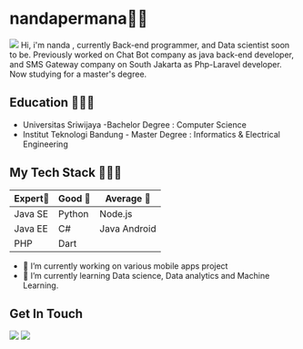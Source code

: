 # nandapermana🌸🌸
![](https://lh3.googleusercontent.com/ixzInk1P_a9fulSfvnvDROdQOJDiG2Q5JbCqm_yI4aMcNXDjeDqhd7376qy2R1Lgq568zX8lPRaE6ZGk0CiYKPUS59Z_rKqLwkZgTfSi7sy1gGdNreQ04xPaI43eFMxHAGVG8880tninoTn8f7C0eThUbolRyxwWeFvkFXF6ZiVY3VKDBpLS7zqQWopJoYwbymS5U_XLwt-wjBDVfrro25TQ9gdE3e1cJ8iYXE0oqLHgR_25zeswzy56U4cf64Ex11bluiQO0GpJDKSf914SIPZbuYcuynrFLl4On0HqQEobiGRpsQamxNVGvXG0eLN6Xq5WRfQ3FKf3KBvpHFOA1kSmk9Fpn7jVlD7AShVS-SdCr7QrzjBW42P6MgyA3m04SeT8_eYvrIObygMTU29KnBtpfOLhuOCxcCK6RGbypprg5N8zBX1nbq664QZacD4NfKMhqCBtMLvsEthJBrowJ_6ugbt2_McFj8u5UYs63ZDJQkLiYSy1UhciO3mUttIXQ363K0tepvW-RmzGgI6dJQszKxGR8ZoiyXVOlqdS4ZJVhbmyww_36ZojZC3gPKve2frsP7_niGQoq2Kll1YVoSyQv760EpOpsWtXUo1aSVVYEFUS3QNQz83evq2n3HZEvJzWz3EM6ct-vJZmC9wzudz1yfGnESjc8i8Xao6dXw5r-HQZujEditNrJUHJd9PFq-sQYg=w1417-h882-ft)
Hi, i'm nanda , currently  Back-end programmer, and  Data scientist soon to be. Previously worked on Chat Bot company as java back-end developer, and SMS Gateway company on South Jakarta as Php-Laravel developer. Now studying for a master's degree.

## Education 👨🏼‍🎓
- Universitas Sriwijaya -Bachelor Degree : Computer Science 
- Institut Teknologi Bandung - Master Degree : Informatics & Electrical Engineering

## My Tech Stack 👩🏼‍💻
|Expert🥇 |Good 🥈      |Average 🥉   |
|-------|-----------|-----------|
|Java SE|Python     |Node.js    |
|Java EE|C#         |Java Android		|
|PHP |Dart  |	    |

- 🔭 I’m currently working on various mobile apps project
- 🌱 I’m currently learning Data science, Data analytics and Machine Learning.


## Get In Touch 
[![](https://img.shields.io/badge/LinkedIn-Elbananda-blue)](https://www.linkedin.com/in/elbananda-permana-putri-85661593/) 
[![](https://img.shields.io/badge/PIXIV-nananda-blue)](https://www.pixiv.net/member.php?id=3037071)

